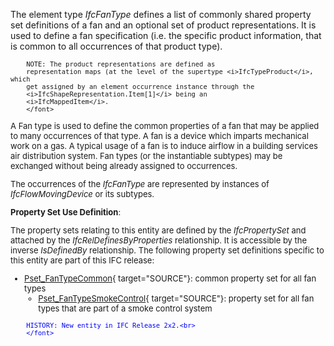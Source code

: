 The element type _IfcFanType_ defines a list of commonly shared property set definitions of a fan and an optional set of product representations. It is used to define a fan specification (i.e. the specific product information, that is common to all occurrences of that product type).

> <font size="-1">
		NOTE: The product representations are defined as
		representation maps (at the level of the supertype <i>IfcTypeProduct</i>, which
		get assigned by an element occurrence instance through the
		<i>IfcShapeRepresentation.Item[1]</i> being an
		<i>IfcMappedItem</i>.
    	</font>

A Fan type is used to define the common properties of a fan that may be applied to many occurrences of that type. A fan is a device which imparts mechanical work on a gas. A typical usage of a fan is to induce airflow in a building services air distribution system. Fan types (or the instantiable subtypes) may be exchanged without being already assigned to occurrences.

The occurrences of the _IfcFanType_ are represented by instances of _IfcFlowMovingDevice_ or its subtypes.

****Property Set Use Definition****:

The property sets relating to this entity are defined by the _IfcPropertySet_ and attached by the _IfcRelDefinesByProperties_ relationship. It is accessible by the inverse _IsDefinedBy_ relationship. The following property set definitions specific to this entity are part of this IFC release:

* [Pset_FanTypeCommon](../../psd/IfcHvacDomain/Pset_FanTypeCommon.xml){ target="SOURCE"}: common property set for all fan types 
    * [Pset_FanTypeSmokeControl](../../psd/IfcHvacDomain/Pset_FanTypeSmokeControl.xml){ target="SOURCE"}: property set for all fan types that are part of a smoke control system 


> <font color="#0000ff" size="-1">
    	HISTORY: New entity in IFC Release 2x2.<br>
    	</font>